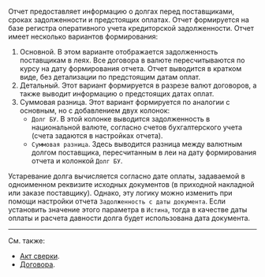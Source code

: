 ﻿Отчет предоставляет информацию о долгах перед поставщиками, сроках задолженности и предстоящих оплатах. Отчет формируется на базе регистра оперативного учета кредиторской задолженности. Отчет имеет несколько вариантов формирования:

1. Основной. В этом варианте отображается задолженность поставщикам в леях. Все договора в валюте пересчитываются по курсу на дату формирования отчета. Отчет выводится в кратком виде, без детализации по предстоящим датам оплат.
3. Детальный. Этот вариант формируется в разрезе валют договоров, а также выводит информацию о предстоящих датах оплат.
4. Суммовая разница. Этот вариант формируется по аналогии с основным, но с добавлением двух колонок:
      - `Долг БУ`. В этой колонке выводится задолженность в национальной валюте, согласно счетов бухгалтерского учета (счета задаются в настройках отчета).
      - `Суммовая разница`. Здесь выводится разница между валютным долгом поставщика, пересчитанным в леи на дату формирования отчета и колонкой `Долг БУ`.

Устаревание долга вычисляется согласно дате оплаты, задаваемой в одноименном реквизите исходных документов (в приходной накладной или заказе поставщику). Однако, эту логику можно изменить при помощи настройки отчета `Задолженность с даты документа`. Если установить значение этого параметра в `Истина`, тогда в качестве даты оплаты и расчета давности долга будет использована дата документа.

---

См. также:

- [Акт сверки](/r/Reconciliation).
- [Договора](/c/Contracts).
